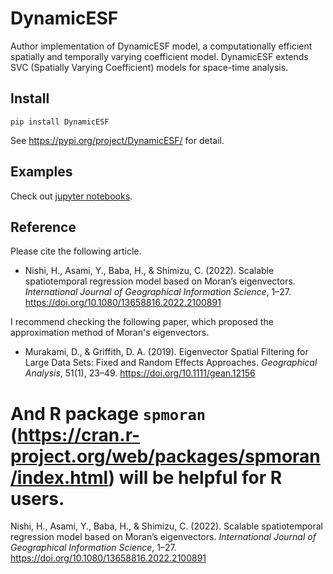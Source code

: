 # DynamicESF

Author implementation of DynamicESF model, a computationally efficient spatially and temporally varying coefficient model.
DynamicESF extends SVC (Spatially Varying Coefficient) models for space-time analysis.

## Install

```
pip install DynamicESF
```

See https://pypi.org/project/DynamicESF/ for detail.

## Examples

Check out [jupyter notebooks](https://github.com/hayato-n/DynamicESF/blob/main/examples).

## Reference

Please cite the following article.

- Nishi, H., Asami, Y., Baba, H., & Shimizu, C. (2022). Scalable spatiotemporal regression model based on Moran’s eigenvectors. *International Journal of Geographical Information Science*, 1–27. https://doi.org/10.1080/13658816.2022.2100891

I recommend checking the following paper, which proposed the approximation method of Moran's eigenvectors.

- Murakami, D., & Griffith, D. A. (2019). Eigenvector Spatial Filtering for Large Data Sets: Fixed and Random Effects Approaches. *Geographical Analysis*, 51(1), 23–49. https://doi.org/10.1111/gean.12156

And R package `spmoran` (https://cran.r-project.org/web/packages/spmoran/index.html) will be helpful for R users.
=======
Nishi, H., Asami, Y., Baba, H., & Shimizu, C. (2022). Scalable spatiotemporal regression model based on Moran’s eigenvectors. *International Journal of Geographical Information Science*, 1–27. https://doi.org/10.1080/13658816.2022.2100891
